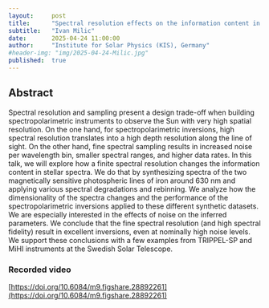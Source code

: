 ```yaml
---
layout:     post
title:      "Spectral resolution effects on the information content in solar spectra"
subtitle:   "Ivan Milic"
date:       2025-04-24 11:00:00
author:     "Institute for Solar Physics (KIS), Germany"
#header-img: "img/2025-04-24-Milic.jpg"
published:  true
---
```


## Abstract
Spectral resolution and sampling present a design trade-off when building spectropolarimetric instruments to observe the Sun with very high spatial resolution. On the one hand, for spectropolarimetric inversions, high spectral resolution translates into a high depth resolution along the line of sight. On the other hand, fine spectral sampling results in increased noise per wavelength bin, smaller spectral ranges, and higher data rates. In this talk, we will explore how a finite spectral resolution changes the information content in stellar spectra. We do that by synthesizing spectra of the two magnetically sensitive photospheric lines of iron around 630 nm and applying various spectral degradations and rebinning. We analyze how the dimensionality of the spectra changes and the performance of the spectropolarimetric inversions applied to these different synthetic datasets. We are especially interested in the effects of noise on the inferred parameters. We conclude that the fine spectral resolution (and high spectral fidelity) result in excellent inversions, even at nominally high noise levels. We support these conclusions with a few examples from TRIPPEL-SP and MiHI instruments at the Swedish Solar Telescope.


### Recorded video

[https://doi.org/10.6084/m9.figshare.28892261](https://doi.org/10.6084/m9.figshare.28892261)
